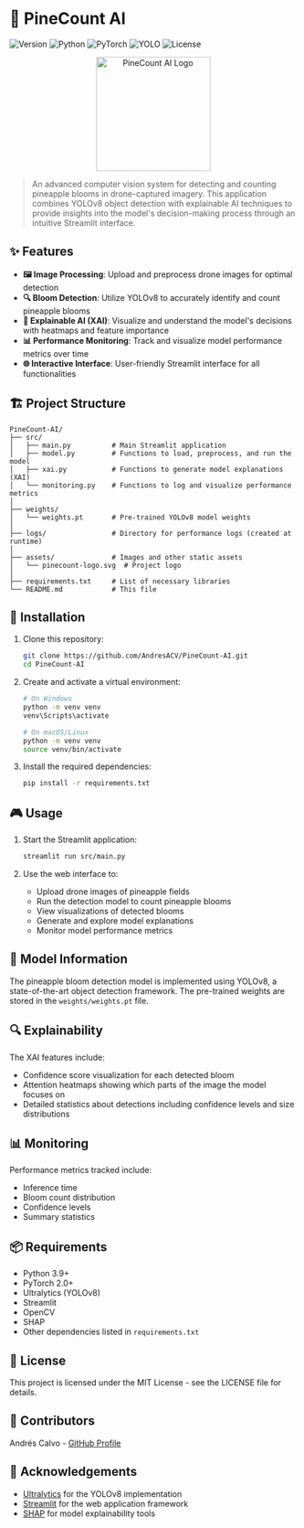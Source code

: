 # 🍍 PineCount AI
![Version](https://img.shields.io/badge/version-1.0.0-blue)
![Python](https://img.shields.io/badge/Python-3.9%2B-brightgreen)
![PyTorch](https://img.shields.io/badge/PyTorch-2.0%2B-orange)
![YOLO](https://img.shields.io/badge/YOLO-v8-yellow)
![License](https://img.shields.io/badge/license-MIT-green)

<p align="center">
  <img src="https://github.com/AndresACV/PineCount/raw/main/assets/pinecount-logo.svg" alt="PineCount AI Logo" width="200"/>
</p>

> An advanced computer vision system for detecting and counting pineapple blooms in drone-captured imagery. This application combines YOLOv8 object detection with explainable AI techniques to provide insights into the model's decision-making process through an intuitive Streamlit interface.

## ✨ Features

- **🖼️ Image Processing**: Upload and preprocess drone images for optimal detection
- **🔍 Bloom Detection**: Utilize YOLOv8 to accurately identify and count pineapple blooms
- **🧠 Explainable AI (XAI)**: Visualize and understand the model's decisions with heatmaps and feature importance
- **📊 Performance Monitoring**: Track and visualize model performance metrics over time
- **🌐 Interactive Interface**: User-friendly Streamlit interface for all functionalities

## 🏗️ Project Structure

```
PineCount-AI/
├── src/
│   ├── main.py          # Main Streamlit application
│   ├── model.py         # Functions to load, preprocess, and run the model
│   ├── xai.py           # Functions to generate model explanations (XAI)
│   └── monitoring.py    # Functions to log and visualize performance metrics
│
├── weights/
│   └── weights.pt       # Pre-trained YOLOv8 model weights
│
├── logs/                # Directory for performance logs (created at runtime)
│
├── assets/              # Images and other static assets
│   └── pinecount-logo.svg  # Project logo
│
├── requirements.txt     # List of necessary libraries
└── README.md            # This file
```

## 🚀 Installation

1. Clone this repository:
   ```bash
   git clone https://github.com/AndresACV/PineCount-AI.git
   cd PineCount-AI
   ```

2. Create and activate a virtual environment:
   ```bash
   # On Windows
   python -m venv venv
   venv\Scripts\activate
   
   # On macOS/Linux
   python -m venv venv
   source venv/bin/activate
   ```

3. Install the required dependencies:
   ```bash
   pip install -r requirements.txt
   ```

## 🎮 Usage

1. Start the Streamlit application:
   ```bash
   streamlit run src/main.py
   ```

2. Use the web interface to:
   - Upload drone images of pineapple fields
   - Run the detection model to count pineapple blooms
   - View visualizations of detected blooms
   - Generate and explore model explanations
   - Monitor model performance metrics

## 🧪 Model Information

The pineapple bloom detection model is implemented using YOLOv8, a state-of-the-art object detection framework. The pre-trained weights are stored in the `weights/weights.pt` file.

## 🔍 Explainability

The XAI features include:
- Confidence score visualization for each detected bloom
- Attention heatmaps showing which parts of the image the model focuses on
- Detailed statistics about detections including confidence levels and size distributions

## 📊 Monitoring

Performance metrics tracked include:
- Inference time
- Bloom count distribution
- Confidence levels
- Summary statistics

## 📦 Requirements

- Python 3.9+
- PyTorch 2.0+
- Ultralytics (YOLOv8)
- Streamlit
- OpenCV
- SHAP
- Other dependencies listed in `requirements.txt`

## 📄 License

This project is licensed under the MIT License - see the LICENSE file for details.

## 👥 Contributors

Andrés Calvo - [GitHub Profile](https://github.com/AndresACV)

## 🙏 Acknowledgements

- [Ultralytics](https://github.com/ultralytics/ultralytics) for the YOLOv8 implementation
- [Streamlit](https://streamlit.io/) for the web application framework
- [SHAP](https://github.com/slundberg/shap) for model explainability tools

